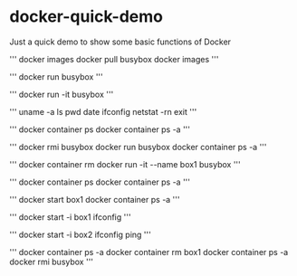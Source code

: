# docker-quick-demo
Just a quick demo to show some basic functions of Docker


'''
docker images 
docker pull busybox
docker images 
'''

'''
docker run busybox
'''

'''
docker run -it busybox
'''

'''
uname -a
ls
pwd
date
ifconfig
netstat -rn
exit
'''

'''
docker container ps
docker container ps -a
'''

'''
docker rmi busybox
docker run busybox
docker container ps -a
'''

'''
docker container rm <name>
docker run -it --name box1 busybox 
'''

'''
docker container ps
docker container ps -a
'''

'''
docker start box1
docker container ps -a
'''

'''
docker start -i box1
ifconfig
'''

'''
docker start -i box2
ifconfig 
ping <box1>
'''

'''
docker container ps -a
docker container rm box1
docker container ps -a
docker rmi busybox
'''
